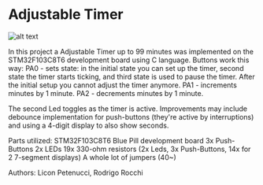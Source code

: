 # Adjustable Timer

![alt text](https://i.postimg.cc/G29x33rK/timer-99-minutes.jpg)

In this project a Adjustable Timer up to 99 minutes was implemented on the STM32F103C8T6 development board using C language. Buttons work this way:
PA0 - sets state: in the initial state you can set up the timer, second state the timer starts ticking, and third state is used to pause the timer. 
After the initial setup you cannot adjust the timer anymore. 
PA1 - increments minutes by 1 minute.
PA2 - decrements minutes by 1 minute.

The second Led toggles as the timer is active.
Improvements may include debounce implementation for push-buttons (they're active by interruptions) and using a 4-digit display to also show seconds.

Parts utilized: 
STM32F103C8T6 Blue Pill development board
3x Push-Buttons
2x LEDs
19x 330-ohm resistors (2x Leds, 3x Push-Buttons, 14x for 2 7-segment displays)
A whole lot of jumpers (40~)

Authors: Licon Petenucci, Rodrigo Rocchi
